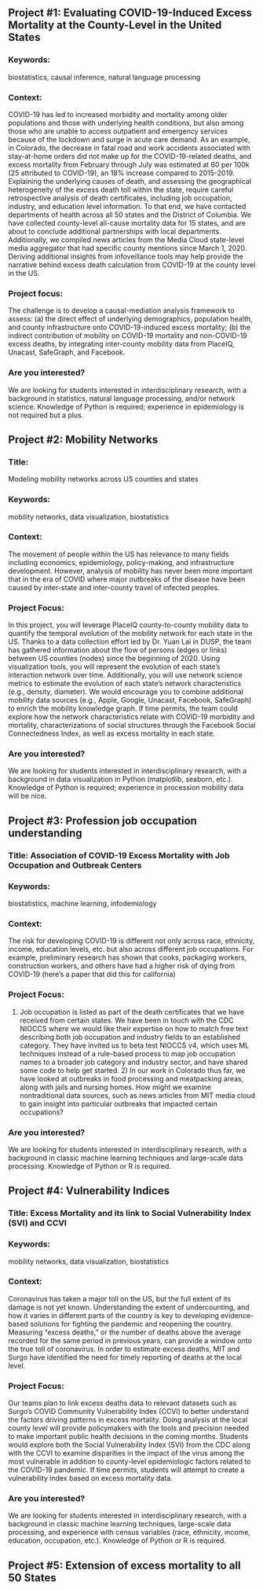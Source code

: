## Project #1: Evaluating COVID-19-Induced Excess Mortality at the County-Level in the United States

### Keywords: 
biostatistics, causal inference, natural language processing

### Context: 
COVID-19 has led to increased morbidity and mortality among older populations and those with underlying health conditions, but also among those who are unable to access outpatient and emergency services because of the lockdown and surge in acute care demand. As an example, in Colorado, the decrease in fatal road and work accidents associated with stay-at-home orders did not make up for the COVID-19-related deaths, and excess mortality from February through July was estimated at 60 per 100k (25 attributed to COVID-19), an 18% increase compared to 2015-2019. Explaining the underlying causes of death, and assessing the geographical heterogeneity of the excess death toll within the state, require careful retrospective analysis of death certificates, including job occupation, industry, and education level information. To that end, we have contacted departments of health across all 50 states and the District of Columbia. We have collected county-level all-cause mortality data for 15 states, and are about to conclude additional partnerships with local departments. Additionally, we compiled news articles from the Media Cloud state-level media aggregator that had specific county mentions since March 1, 2020. Deriving additional insights from infoveillance tools may help provide the narrative behind excess death calculation from COVID-19 at the county level in the US.

### Project focus: 
The challenge is to develop a causal-mediation analysis framework to assess: (a) the direct effect of underlying demographics, population health, and county infrastructure onto COVID-19-induced excess mortality; (b) the indirect contribution of mobility on COVID-19 mortality and non-COVID-19 excess deaths, by integrating inter-county mobility data from PlaceIQ, Unacast, SafeGraph, and Facebook. 

### Are you interested? 
We are looking for students interested in interdisciplinary research, with a background in statistics, natural language processing, and/or network science. Knowledge of Python is required; experience in epidemiology is not required but a plus.

## Project #2: Mobility Networks

### Title: 
Modeling mobility networks across US counties and states

### Keywords: 
mobility networks, data visualization, biostatistics

### Context: 
The movement of people within the US has relevance to many fields including economics, epidemiology, policy-making, and infrastructure development. However, analysis of mobility has never been more important that in the era of COVID where major outbreaks of the disease have been caused by inter-state and inter-county travel of infected peoples.

### Project Focus: 
In this project, you will leverage PlaceIQ county-to-county mobility data to quantify the temporal evolution of the mobility network for each state in the US. Thanks to a data collection effort led by Dr. Yuan Lai in DUSP, the team has gathered information about the flow of persons (edges or links) between US counties (nodes) since the beginning of 2020. Using visualization tools, you will represent the evolution of each state’s interaction network over time. Additionally, you will use network science metrics to estimate the evolution of each state’s network characteristics (e.g., density, diameter). We would encourage you to combine additional mobility data sources (e.g., Apple, Google, Unacast, Facebook, SafeGraph) to enrich the mobility knowledge graph. If time permits, the team could explore how the network characteristics relate with COVID-19 morbidity and mortality, characterizations of social structures through the Facebook Social Connectedness Index, as well as excess mortality in each state.

### Are you interested? 
We are looking for students interested in interdisciplinary research, with a background in data visualization in Python (matplotlib, seaborn, etc.). Knowledge of Python is required; experience in procession mobility data will be nice.

## Project #3: Profession job occupation understanding

### Title: Association of COVID-19 Excess Mortality with Job Occupation and Outbreak Centers

### Keywords: 
biostatistics, machine learning, infodemiology

### Context: 
The risk for developing COVID-19 is different not only across race, ethnicity, income, education levels, etc. but also across different job occupations. For example, preliminary research has shown that cooks, packaging workers, construction workers, and others have had a higher risk of dying from COVID-19 (here’s a paper that did this for california)

### Project Focus: 
1) Job occupation is listed as part of the death certificates that we have received from certain states. We have been in touch with the CDC NIOCCS where we would like their expertise on how to match free text describing both job occupation and industry fields to an established category. They have invited us to beta test NIOCCS v4, which uses ML techniques instead of a rule-based process to map job occupation names to a broader job category and industry sector, and have shared some code to help get started. 2) In our work in Colorado thus far, we have looked at outbreaks in food processing and meatpacking areas, along with jails and nursing homes. How might we examine nontraditional data sources, such as news articles from MIT media cloud to gain insight into particular outbreaks that impacted certain occupations?

### Are you interested? 
We are looking for students interested in interdisciplinary research, with a background in classic machine learning techniques and large-scale data processing. Knowledge of Python or R is required.

## Project #4: Vulnerability Indices

### Title: Excess Mortality and its link to Social Vulnerability Index (SVI) and CCVI

### Keywords: 
mobility networks, data visualization, biostatistics

### Context: 
Coronavirus has taken a major toll on the US, but the full extent of its damage is not yet known. Understanding the extent of undercounting, and how it varies in different parts of the country is key to developing evidence-based solutions for fighting the pandemic and reopening the country. Measuring “excess deaths,” or the number of deaths above the average recorded for the same period in previous years, can provide a window onto the true toll of coronavirus. In order to estimate excess deaths, MIT and Surgo have identified the need for timely reporting of deaths at the local level. 

### Project Focus: 
Our teams plan to link excess deaths data to relevant datasets such as Surgo’s COVID Community Vulnerability Index (CCVI) to better understand the factors driving patterns in excess mortality. Doing analysis at the local county level will provide policymakers with the tools and precision needed to make important public health decisions in the coming months. Students would explore both the Social Vulnerability Index (SVI) from the CDC along with the CCVI to examine disparities in the impact of the virus among the most vulnerable in addition to county-level epidemiologic factors related to the COVID-19 pandemic. If time permits, students will attempt to create a vulnerability index based on excess mortality data.

### Are you interested? 
We are looking for students interested in interdisciplinary research, with a background in classic machine learning techniques, large-scale data processing, and experience with census variables (race, ethnicity, income, education, occupation, etc.). Knowledge of Python or R is required.

## Project #5: Extension of excess mortality to all 50 States
